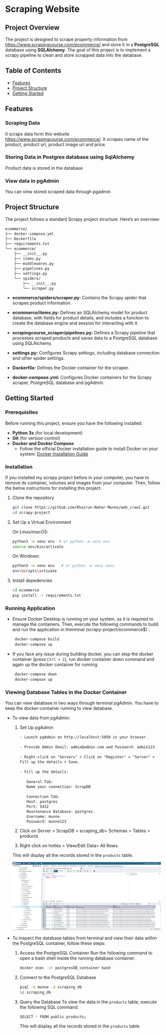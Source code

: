 # Scraping Website 

## Project Overview
The project is designed to scrape property information from  https://www.scrapingcourse.com/ecommerce/ and store it in a **PostgreSQL** database using **SQLAlchemy**. The goal of this project is to implement a scrapy pipeline to clean and store scrapped data into the database.

## Table of Contents

- [Features](#features)
- [Project Structure](#project-structure)
- [Getting Started](#getting-started)

## Features
### Scraping Data
It scraps data form this website https://www.scrapingcourse.com/ecommerce/. It scrapes name of the product, product url, product image url and price.


### Storing Data in Postgres database using SqlAlchemy
Product data is stored in the database

### View data in pgAdmin
You can view stored scraped data through pgadmin


## Project Structure

The project follows a standard Scrapy project structure. Here’s an overview:


```plaintext
ecommerce/
├── docker-compose.yml
├── Dockerfile
├── requirements.txt
└── ecommerce/
    ├── __init__.py
    ├── items.py
    ├── middlewares.py
    ├── pipelines.py
    ├── settings.py
    └── spiders/
        ├── __init__.py
        └── scraper.py
```
- **ecommerce/spiders/scraper.py:** Contains the Scrapy spider that scrapes product information.

- **ecommerce/items.py:** Defines an SQLAlchemy model for product database, with fields for product details, and includes a function to create the database engine and session for interacting with it.

- **scrapingcourse_scraper/pipelines.py:** Defines a Scrapy pipeline that processes scraped products and saves data to a PostgreSQL database using SQLAlchemy.

- **settings.py:** Configures Scrapy settings, including database connection and other spider settings.

- **Dockerfile:** Defines the Docker container for the scraper.

- **docker-compose.yml:** Configures Docker containers for the Scrapy scraper, PostgreSQL database and pgAdmin.

## Getting Started

### Prerequisites

Before running this project, ensure you have the following installed:

- **Python 3x** (for local development)
- **Git** (for version control)
- **Docker and Docker Compose**
   - Follow the official Docker installation guide to install Docker on your system: [Docker Installation Guide](https://docs.docker.com/desktop/)


### Installation

If you installed my scrapy project before in your computer, you have to remove its container, volumes and images from your computer. Then, follow the below instructions for installing this project.
1. Clone the repository

   ```bash
   git clone https://github.com/Khairun-Nahar-Munne/web_crawl.git
   cd scrapy-project
   ```
2. Set Up a Virtual Environment

   On Linux/macOS:

    ```bash
    python3 -m venv env  # or python -m venv env 
    source env/bin/activate
    ```
   On Windows:

    ```bash
    python3 -m venv env   # or python -m venv venv 
    env\Scripts\activate
    ```
3. Install depedencies

    ```bash
    cd ecommerce
    pip install -r requirements.txt
    ```

### Running Application
- Ensure Docker Desktop is running on your system, as it is required to manage the containers. Then, execute the following commands to build and run the application in therminal (scrapy-project/ecommerce$) :

   ```bash 
    docker-compose build
    docker-compose up
   ```
   
 - If you face any issue during building docker, you can stop the docker container (press `Ctrl + C`), run docker container down command and again up the docker container for running.
   ```bash
    docker-compose down
    docker-compose up
   ```

### Viewing Database Tables in the Docker Container
You can view database in two ways through terminal pgAdmin. You have to keep the docker-container running to view database.

- To view data from pgAdmin:
   
   1. Set Up pgAdmin
   

      ```
      - Launch pgAdmin on http://localhost:5050 in your browser.

      - Provide Admin Email: admin@admin.com and Password: admin123

      - Right-click on "Servers" > Click on "Register" > "Server" > Fill up the details > Save.

      - Fill up the details:

         General Tab:
         Name your connection: ScrapDB

         Connection Tab:
         Host: postgres
         Port: 5432 
         Maintenance Database: postgres.
         Username: munne
         Password: munne123

      ```
   2. Click on Server > ScrapDB > scraping_db> Schemas > Tables > products
   3. Right click on hotles > View/Edit Data> All Rows.

   This will display all the records stored in the `products` table.

   ![Screenshot of the Landing Page](./screenshot/img1.png)


- To inspect the database tables from terminal and view their data within the PostgreSQL container, follow these steps:

   1. Access the PostgreSQL Container
      Run the following command to open a bash shell inside the running database container:
      
      ```bash
      docker exec -it postgresDB_container bash
      ```
   2. Connect to the PostgreSQL Database
      ```bash
      psql -U munne -d scraping_db
      \c scraping_db
      ```
   3. Query the Database
   To view the data in the `products` table, execute the following SQL command:

      ```bash
      SELECT * FROM public.products;
      ```
      This will display all the records stored in the `products` table.
 
